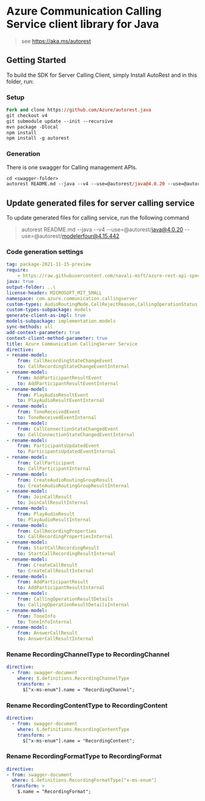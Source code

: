 # Azure Communication Calling Service client library for Java

> see https://aka.ms/autorest
## Getting Started

To build the SDK for Server Calling Client, simply Install AutoRest and in this folder, run:

### Setup
```ps
Fork and clone https://github.com/Azure/autorest.java
git checkout v4
git submodule update --init --recursive
mvn package -Dlocal
npm install
npm install -g autorest
```

### Generation

There is one swagger for Calling management APIs.

```ps
cd <swagger-folder>
autorest README.md --java --v4 --use=@autorest/java@4.0.20 --use=@autorest/modelerfour@4.15.442
```

## Update generated files for server calling service
To update generated files for calling service, run the following command

> autorest README.md --java --v4 --use=@autorest/java@4.0.20 --use=@autorest/modelerfour@4.15.442

### Code generation settings
``` yaml
tag: package-2021-11-15-preview
require:
    - https://raw.githubusercontent.com/navali-msft/azure-rest-api-specs/c16d5c3b668207b9ec101294a9f05a20e7281083/specification/communication/data-plane/CallingServer/readme.md
java: true
output-folder: ..\
license-header: MICROSOFT_MIT_SMALL
namespace: com.azure.communication.callingserver
custom-types: AudioRoutingMode,CallRejectReason,CallingOperationStatus,CallRecordingState,CallConnectionState,CallingEventSubscriptionType,CallMediaType,RecordingChannelType,RecordingContentType,RecordingFormatType,ToneValue
custom-types-subpackage: models
generate-client-as-impl: true
models-subpackage: implementation.models
sync-methods: all
add-context-parameter: true
context-client-method-parameter: true
title: Azure Communication CallingServer Service 
directive:
- rename-model:
    from: CallRecordingStateChangeEvent
    to: CallRecordingStateChangeEventInternal    
- rename-model:
    from: AddParticipantResultEvent
    to: AddParticipantResultEventInternal    
- rename-model:
    from: PlayAudioResultEvent
    to: PlayAudioResultEventInternal   
- rename-model:
    from: ToneReceivedEvent
    to: ToneReceivedEventInternal      
- rename-model:
    from: CallConnectionStateChangedEvent
    to: CallConnectionStateChangedEventInternal
- rename-model:
    from: ParticipantsUpdatedEvent
    to: ParticipantsUpdatedEventInternal
- rename-model:
    from: CallParticipant
    to: CallParticipantInternal
- rename-model:
    from: CreateAudioRoutingGroupResult
    to: CreateAudioRoutingGroupResultInternal
- rename-model:
    from: JoinCallResult
    to: JoinCallResultInternal
- rename-model:
    from: PlayAudioResult
    to: PlayAudioResultInternal
- rename-model:
    from: CallRecordingProperties
    to: CallRecordingPropertiesInternal
- rename-model:
    from: StartCallRecordingResult
    to: StartCallRecordingResultInternal
- rename-model:
    from: CreateCallResult
    to: CreateCallResultInternal
- rename-model:
    from: AddParticipantResult
    to: AddParticipantResultInternal    
- rename-model:
    from: CallingOperationResultDetails
    to: CallingOperationResultDetailsInternal
- rename-model:
    from: ToneInfo
    to: ToneInfoInternal
- rename-model:
    from: AnswerCallResult
    to: AnswerCallResultInternal
```

### Rename RecordingChannelType to RecordingChannel
``` yaml
directive:
  - from: swagger-document
    where: $.definitions.RecordingChannelType
    transform: >
      $["x-ms-enum"].name = "RecordingChannel";
```

### Rename RecordingContentType to RecordingContent
``` yaml
directive:
  - from: swagger-document
    where: $.definitions.RecordingContentType
    transform: >
      $["x-ms-enum"].name = "RecordingContent";
```

### Rename RecordingFormatType to RecordingFormat
``` yaml
directive:
- from: swagger-document
  where: $.definitions.RecordingFormatType["x-ms-enum"]
  transform: >
    $.name = "RecordingFormat";
```
